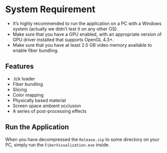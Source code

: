 # System Requirement

- It’s highly recommended to run the application on a PC with a Windows system (actually we didn’t test it on any other OS).
- Make sure that you have a GPU enabled, with an appropriate version of GPU driver installed that supports OpenGL 4.3+.
- Make sure that you have at least 2.5 GB video memory available to enable fiber bundling.

## Features

- .tck loader
- Fiber bundling
- Slicing
- Color mapping
- Physically based material
- Screen space ambient occlusion
- A series of post-processing effects

## Run the Application

When you have decompressed the `Release.zip` to some directory on your PC, simply run the `FiberVisualization.exe` inside.
